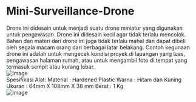 # Mini-Surveillance-Drone
Drone ini didesain untuk menjadi suatu drone miniatur yang digunakan untuk pengawasan. Drone ini didesain kecil agar tidak terlalu mencolok. Bahan dan materi dari drone ini juga tidak terlalu mahal dan dapat dibeli oleh segala macam orang dari berbagai latar belakang. Contoh kegunaan drone ini adalah untuk mengecek kondisi proyek di lapangan yang luas, pengawasan halaman rumah, atau untuk mengambil foto di tempat yang termasuk sempit atau kurang lebar.
<br>
![image](https://github.com/SWilbert03/Mini-Surveillance-Drone/assets/100682535/c04bdfce-2214-454a-a537-ba2c24bf97bf)
<br>
Spesifikasi Alat:
Material	: Hardened Plastic
Warna	: Hitam dan Kuning
Ukuran	: 64mm X 108mm X 38 mm
Berat	: 1 Kg
<br>
![image](https://github.com/SWilbert03/Mini-Surveillance-Drone/assets/100682535/47cf5634-6e1f-4bb2-ba5c-3b0172304b91)
